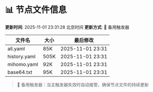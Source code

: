 # 📊 节点文件信息

**更新时间**: 2025-11-01 23:31:28 北京时间
**更新方式**: 🔄 备用触发器

| 文件名 | 大小 | 最后修改 |
|--------|------|----------|
| all.yaml | 85K | 2025-11-01 23:31 |
| history.yaml | 505K | 2025-11-01 23:31 |
| mihomo.yaml | 92K | 2025-11-01 23:31 |
| base64.txt | 95K | 2025-11-01 23:31 |

> 🔄 备用触发器：当主触发器失效时自动接管，确保节点文件的持续更新
